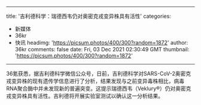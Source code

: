 
---
title: '吉利德科学：瑞德西韦仍对奥密克戎变异株具有活性'
categories: 
 - 新媒体
 - 36kr
 - 快讯
headimg: 'https://picsum.photos/400/300?random=1872'
author: 36kr
comments: false
date: Fri, 03 Dec 2021 02:30:49 GMT
thumbnail: 'https://picsum.photos/400/300?random=1872'
---

<div>   
36氪获悉，据吉利德科学微信公众号，日前，吉利德科学对SARS-CoV-2奥密克戎变异株的现有遗传学信息进行了分析，结果发现与之前变异毒株相比，病毒RNA聚合酶中并未发现新的普遍突变。这提示瑞德西韦（Veklury®）仍对奥密克戎变异株具有活性。吉利德将开展实验室测试以确认这一分析结果。  
</div>
            